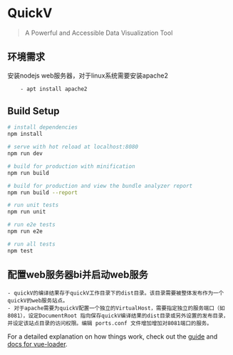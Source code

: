 # QuickV

> A Powerful and Accessible Data Visualization Tool

## 环境需求
安装nodejs
web服务器，对于linux系统需要安装apache2
``` bash
    - apt install apache2
```

## Build Setup

``` bash
# install dependencies
npm install

# serve with hot reload at localhost:8080
npm run dev

# build for production with minification
npm run build

# build for production and view the bundle analyzer report
npm run build --report

# run unit tests
npm run unit

# run e2e tests
npm run e2e

# run all tests
npm test
```

## 配置web服务器bi并启动web服务

    - quickV的编译结果存于quickV工作目录下的dist目录。该目录需要被整体发布作为一个quickV的web服务站点。
    - 对于apache需要为quickV配置一个独立的VirtualHost，需要指定独立的服务端口（如 8081），设定DocumentRoot 指向保存quickV编译结果的dist目录或另外设置的发布目录，并设定该站点目录的访问权限。编辑 ports.conf 文件增加增加对8081端口的服务。

For a detailed explanation on how things work, check out the [guide](http://vuejs-templates.github.io/webpack/) and [docs for vue-loader](http://vuejs.github.io/vue-loader).
